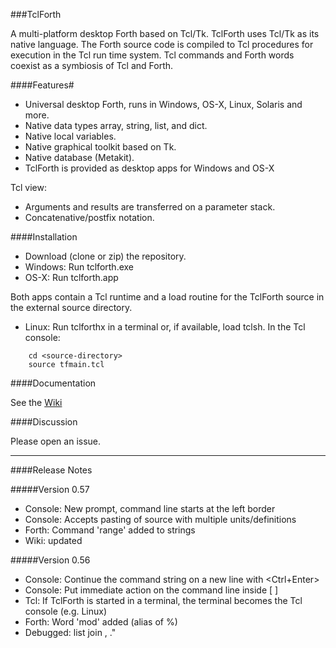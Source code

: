 ###TclForth  

A multi-platform desktop Forth based on Tcl/Tk. TclForth uses Tcl/Tk as its native language. The Forth source code is compiled to Tcl procedures for execution in the Tcl run time system. Tcl commands and Forth words coexist as a symbiosis of Tcl and Forth. 


####Features#

* Universal desktop Forth, runs in Windows, OS-X, Linux, Solaris and more. 
* Native data types array, string, list, and dict.
* Native local variables.
* Native graphical toolkit based on Tk.
* Native database (Metakit).
* TclForth is provided as desktop apps for Windows and OS-X

Tcl view:

* Arguments and results are transferred on a parameter stack. 
* Concatenative/postfix notation.

####Installation
* Download (clone or zip) the repository.
* Windows: Run tclforth.exe
* OS-X: Run tclforth.app

Both apps contain a Tcl runtime and a load routine for the TclForth source in the external source directory. 

* Linux: Run tclforthx in a terminal or, if available, load tclsh. In the Tcl console:

```
    cd <source-directory>
    source tfmain.tcl
```

####Documentation

See the [Wiki](https://github.com/wolfwejgaard/tclforth/wiki)

####Discussion

Please open an issue. 




---

####Release Notes

#####Version 0.57

* Console: New prompt, command line starts at the left border
* Console: Accepts pasting of source with multiple units/definitions 
* Forth: Command 'range' added to strings
* Wiki: updated

#####Version 0.56

* Console: Continue the command string on a new line with \<Ctrl+Enter\>
* Console: Put immediate action on the command line inside [ ]
* Tcl: If TclForth is started in a terminal, the terminal becomes the Tcl console (e.g. Linux)
* Forth: Word 'mod' added (alias of %) 
* Debugged: list join ,   ."  






